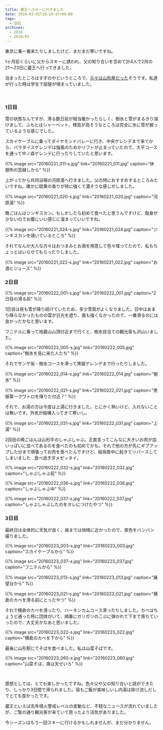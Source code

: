 ```yaml
---
title: 蔵王へスキーに行きました
date: 2016-03-01T18:19:47+09:00
tags:
  - 日記
archives:
  - 2016
  - 2016/03
---
```


東京に春一番来たりしましたけど、まだまだ寒いですね。

1ヶ月前くらいに父からスキーに誘われ、父の知り合いを含めて計4人で2月の21〜23日に蔵王へ行ってきました。

泊まったところはすずのやというところで、[元々は山形屋だった](http://homepage3.nifty.com/ITisNISHIKAWA/spa/report/201311yamagataya.html)そうです。私達が行った時は学生で部屋が埋まっていました。

<br>

### 1日目

雪の状態なんですが、滑る数日前が相当暖かったらしく、樹氷と雪がまるきり溶けまして、ふもとはシャーベット、標高が高そうなところは完全に氷に雪が被っているような感じでした。

スカイケーブルに乗ってダイヤモンドバレーに行き、中央ゲレンデまで来てから、パラダイスゲレンデは強風のためかリフトが止まっていたので、大平コースを通って中ノ森ゲレンデに行ったりしていたと思います。

{{% image src="20160221_011-s.jpg" link="20160221_011.jpg" caption="休憩所の窓越しから" %}}

上がってから共同浴場の河原湯へ行きました。父の特におすすめするところみたいですね。確かに硫黄の香りが特に強くて濃そうな感じがしました。

{{% image src="20160221_020-s.jpg" link="20160221_020.jpg" caption="河原湯" %}}

晩ごはんはジンギスカン。もしかしたら初めて食べたと思うんですけど、脂身が少ないのでお腹にいい感じに溜まっていいですね。

{{% image src="20160221_024-s.jpg" link="20160221_024.jpg" caption="ジンギスカンを焼いているところ" %}}

それでなんか大人な方々はおつまみとお酒を用意して色々喋ってたので、私もちょっとはいらせてもらったりしました。

{{% image src="20160221_022-s.jpg" link="20160221_022.jpg" caption="お酒とジュース" %}}

### 2日目

{{% image src="20160222_001-s.jpg" link="20160222_001.jpg" caption="2日目の滑る前" %}}

1日目は夜も雪が降り続けていたため、多少雪質がよくなりました。日中はあまり降らなかったものの雲が日光を遮り、風も強くなかったので、一番滑るのには良かったかなと思います。

フニテルに乗って地蔵山山頂付近まで行くと、樹氷目当ての観光客も沢山いました。

{{% image src="20160222_005-s.jpg" link="20160222_005.jpg" caption="樹氷を見に来た人たち" %}}

それでザンゲ坂・樹氷コースを滑って黒姫ゲレンデまで行ったりしました。

{{% image src="20160222_014-s.jpg" link="20160222_014.jpg" caption="樹氷" %}}

{{% image src="20160222_021-s.jpg" link="20160222_021.jpg" caption="黒姫第一クワトロを降りた付近？" %}}

それで、お湯の方は今度は上湯に行きました。とにかく熱いけど、入れないことは無いです。外気が結構入ってきて寒いし。

{{% image src="20160222_031-s.jpg" link="20160222_031.jpg" caption="上湯" %}}

2回目の晩ごはんは山形牛のしゃぶしゃぶ。正直言ってこんなに大きいお肉が皿いっぱいに並べてあるのを食べたのも初めてかも。それで他の方が先にギブアップした分まで頑張ってお肉を食べたんですけど、結局夜中に起きてリバースしてしまいました...食べ過ぎダメゼッタイ。

{{% image src="20160222_032-s.jpg" link="20160222_032.jpg" caption="しゃぶしゃぶ前" %}}

{{% image src="20160222_036-s.jpg" link="20160222_036.jpg" caption="しゃぶしゃぶ中" %}}

{{% image src="20160222_037-s.jpg" link="20160222_037.jpg" caption="しゃぶしゃぶしたのをタレにつけたやつ" %}}

### 3日目

最終日は全体的に天気が良く、昼までは快晴に近かったので、景色をバンバン撮りました。

{{% image src="20160223_003-s.jpg" link="20160223_003.jpg" caption="スカイケーブルから" %}}

{{% image src="20160223_037-s.jpg" link="20160223_037.jpg" caption="フニテルから" %}}

{{% image src="20160223_013-s.jpg" link="20160223_013.jpg" caption="展望台から" %}}

{{% image src="20160223_021-s.jpg" link="20160223_021.jpg" caption="横倉のカベを滑る前にとったやつ" %}}

それで横倉のカベを滑ったり、ハーネンカムコース滑ったりしました。カベはちょうど通った時に団体がいて、順番にガリガリのこぶに弾かれて下まで落ちていったので、大丈夫かなあと思いました。

{{% image src="20160223_022-s.jpg" link="20160223_022.jpg" caption="横倉のカベを下から" %}}

最後に山形駅にてそばを食べました。私は山菜そばです。

{{% image src="20160223_060-s.jpg" link="20160223_060.jpg" caption="山菜そば、奥は天せいろ" %}}

<br>

感想としては、とても楽しかったですね。色々父や父の知り合いと話ができたり、しっかり3日間で滑られました。宿もご飯が美味しいし内湯は掛け流しだしでとても良かったです。

蔵王といえば去年噴火警戒レベルの変動など、不穏なニュースが流れていましたが、ご覧の通り観光客が来ていて思ったより活気がありました。

今シーズンはもう一回スキーに行けるかもしれませんが、まだ分かりません。
